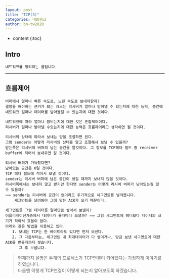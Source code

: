 ```yaml
---
layout: post
title: "TCP(3)"
categories: 네트워크
author: bn-tw2020
---
```

* content
{:toc}


## Intro

```
네트워크를 정리하는 글입니다.
```





---

## 흐름제어

```
버퍼에서 얼마나 빠른 속도로, 느린 속도로 보내야할까?
결정을 해야하는 근거가 되는 요소는 리시버가 얼마나 받아낼 수 있는지에 대한 능력, 중간에 네트워크 얼마나 데이터를 받아들일 수 있는지에 대한 것이다.

네트워크에 따라 얼마나 붐비는지에 대한 것은 혼잡제어이다.
리시버가 얼마나 받아낼 수있는지에 대한 능력은 흐름제어라고 생각하면 될 것이다.

리시버의 상태에 따라서 보내는 양을 조절하면 된다.
그럼 sender는 어떻게 리시버의 상태를 알고 조절해서 보낼 수 있을까?
받는쪽은 리시버의 버퍼의 남는 공간을 알것이다. 그 정보를 TCP헤더 필드 중 receiver buffer에 적어서 보내주면 알 것이다.

리시버 버퍼가 가득찼다면?
남아있는 공간은 0일 것이다.
TCP 헤더 필드에 적어서 보낼 것이다.
sender는 리시버 버퍼에 남은 공간이 생길 때까지 보내지 않을 것이다.
리시버쪽에서는 보내지 않고 받기만 한다면 sender는 어떻게 리시버 버퍼가 남아있는질 알 수 있을까?
⟹ sender는 리시버에 공간이 없더라도 주기적으로 세그먼트를 날려봅니다.
    세그먼트를 날려봐야 그에 맞는 ACK가 오기 때문이다.

세그먼트를 그럼 데이터를 얼마만큼 쌓아서 보낼까?
어플리케이션계층에서 데이터가 올때마다 보낼까? ⟹ 그럼 세그먼트에 헤더보다 데이터의 크기가 작아서 효율이 없다.
아래와 같은 방법을 이용하고 있다.
   1. 보내는 TCP는 한 바이트라도 있다면 먼저 보낸다.
   2. 그 다음부터는, 세그먼트 내 최대데이터가 다 쌓이거나, 방금 보낸 세그먼트에 대한 ACK를 받을때까지 쌓습니다.
      그 후 보냅니다.
```

> 현재까지 설명은 두개의 프로세스가 TCP연결이 되어있다는 가정하게 이야기를 하였습니다.  
> 다음엔 이렇게 TCP연결이 어떻게 되는지 알아보도록 하겠습니다.